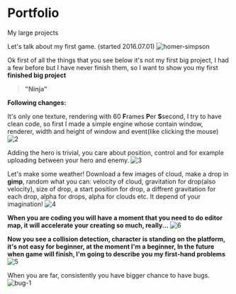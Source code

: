 # Portfolio
My large projects

Let's talk about my first game. (started 2016.07.01)
![homer-simpson](https://cloud.githubusercontent.com/assets/19840443/16882610/3ad7712a-4ac0-11e6-894c-9621051c6664.png)


Ok first of all the things that you see below it's not my first big project, I had a few before but I have never finish them, so I want to show you my first **finished big project**

>**"Ninja"**

**Following changes:**

It's only one texture, rendering with 60 **F**rames **P**er **S**second, I try to have clean code, so first I made a simple engine whose contain window, renderer, width and height of window and event(like clicking the mouse)
![2](https://cloud.githubusercontent.com/assets/19840443/16836879/3ab16bd4-49c0-11e6-9481-398ce69de3f1.png)


Adding the hero is trivial, you care about position, control and for example uploading between your hero and enemy.
![3](https://cloud.githubusercontent.com/assets/19840443/16836889/46aaaa36-49c0-11e6-8802-1ffe8c523e2b.png)


Let's make some weather! Download a few images of cloud, make a drop in **gimp**, random what you can: velocity of cloud, gravitation for drop(also velocity), size of drop, a start position for drop, a diffrent gravitation for each drop, alpha for drops, alpha for clouds etc. It depend of your imagination!
![4](https://cloud.githubusercontent.com/assets/19840443/16836902/5486fd6c-49c0-11e6-9bff-bccf31586699.png)


**When you are coding you will have a moment that you need to do editor map, it will accelerate your creating so much, really...**
![6](https://cloud.githubusercontent.com/assets/19840443/16881974/fc38a158-4abc-11e6-9714-7fac93560e02.png)


**Now you see a collision detection, character is standing on the platform, it's not easy for beginner, at the moment I'm a beginner,
In the future when game will finish, I'm going to describe you my first-hand problems**
![5](https://cloud.githubusercontent.com/assets/19840443/16881879/7dc5573a-4abc-11e6-86de-446bde3e0d90.png)


When you are far, consistently you have bigger chance to have bugs.
![bug-1](https://cloud.githubusercontent.com/assets/19840443/16882714/bb35ba98-4ac0-11e6-9ffe-fbad24f8bc08.jpg)

